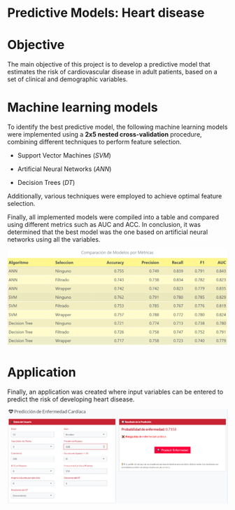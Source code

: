# Predictive Models: Heart disease


# Objective

The main objective of this project is to develop a predictive model that estimates the risk of cardiovascular disease in adult patients, based on a set of clinical and demographic variables.


# Machine learning models

To identify the best predictive model, the following machine learning models were implemented using a **2x5 nested cross-validation** procedure, combining different techniques to perform feature selection.

- Support Vector Machines (_SVM_)

- Artificial Neural Networks (_ANN_)

- Decision Trees (_DT_)

Additionally, various techniques were employed to achieve optimal feature selection.

Finally, all implemented models were compiled into a table and compared using different metrics such as AUC and ACC. In conclusion, it was determined that the best model was the one based on artificial neural networks using all the variables.

![](TablaComparativa.PNG)


# Application

Finally, an application was created where input variables can be entered to predict the risk of developing heart disease.

![](App/app_captura.PNG)